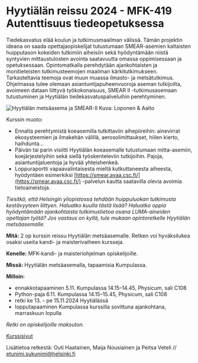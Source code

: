 # Hyytiälän reissu 2024 - MFK-419 Autenttisuus tiedeopetuksessa

Tiedekasvatus elää koulun ja tutkimusmaailman välissä. Tämän projektin ideana on saada opettajaopiskelijat tutustumaan SMEAR-asemien kaltaisten huipputason kokeiden tutkimiin aiheisiin sekä hyödyntämään niistä syntyvien mittaustulosten avointa saatavuutta omassa oppimisessaan ja opetuksessaan. Opintomatkalla perehdytään ajankohtaisten ja monitieteisten tutkimusteemojen maailman kärkitutkimukseen. Tarkasteltavia teemoja ovat muun muassa ilmasto- ja metsätutkimus. Ohjelmassa tulee olemaan asiantuntijapuheenvuoroja aseman tutkijoilta, avoimeen dataan liittyvä työkokonaisuus, SMEAR II  -tutkimusasemaan tutustuminen ja Hyytiälän tiedekasvatuspalveluihin perehtyminen.   

![Hyytiälän metsäasema ja SMEAR-II](https://www.helsinki.fi/assets/drupal/s3fs-public/styles/16_10_xl/public/migrated-news/194883-hyytialarakennuspaikka_kuva_loponen_et_aalto_news.jpg.webp?itok=AOmx0WUM)
Kuva: Loponen & Aalto 

Kurssin muoto:
- Ennalta perehtymistä koeasemilla tutkittaviin aihepiireihin: ainevirrat ekosysteemien ja ilmakehän välillä, aerosolimittaukset, hiilen kierto, haihdunta...
- Päivän tai parin visiitti Hyytiälän koeasemalle tutustumaan mitta-asemiin, koejärjestelyihin sekä siellä työskenteleviin tutkijoihin. Pajoja, asiantuntijaluentoja ja hyvää yhteishenkeä.
- Loppuraportti vapaavalintaisesta mieltä kutkuttaneesta aiheesta, hyödyntäen esimerkiksi [https://smear.avaa.csc.fi/](https://smear.avaa.csc.fi/) -palvelun kautta saatavilla olevia avoimia tietoaineistoja.

*Tiesitkö, että Helsingin yliopistossa tehdään huippuluokan tutkimusta kestävyyteen liittyen. Haluatko kuulla tästä lisää?  Haluatko oppia hyödyntämään ajankohtaista tutkimustietoa osana LUMA-aineiden opettajan työtä? 
Jos vastaus on kyllä, tule mukaan opintoretkelle Hyytiälän metsäasemalle.*

**Mitä:** 2 op kurssin reissu Hyytiälän metsäasemalle. Retken voi hyväksilukea osaksi useita kandi- ja maisterivaiheen kursseja.

**Kenelle:** MFK-kandi- ja maisteriohjelman opiskelijoille.

**Missä:** Hyytiälän metsäasemalla, tapaamisia Kumpulassa.

**Milloin:**
- ennakkotapaaminen 5.11. Kumpulassa 14.15–14.45, Physicum, sali C108
- Python-paja 6.11. Kumpulassa 14.15–15.45, Physicum, sali C108
- retki ke 13. - pe 15.11.2024 Hyytiälässä
- lopputapaaminen Kumpulassa kurssilla sovittuna ajankohtana, marraskuun lopulla 

*Retki on opiskelijoille maksuton.*

[Kurssisivut](https://studies.helsinki.fi/kurssit/toteutus/hy-opt-cur-2425-4ea94c83-7d16-44de-95bf-a10c4d62d44e/MFK-419)

Lisätietoa retkestä: Outi Haatainen, Maija Nousiainen ja Peitsa Veteli // etunimi.sukunimi@helsinki.fi

